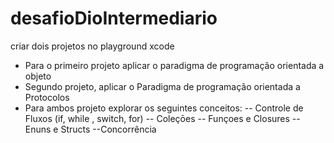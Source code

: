 # desafioDioIntermediario


criar dois projetos no playground xcode
* Para o primeiro projeto aplicar o paradigma de programação orientada a objeto
* Segundo projeto, aplicar o Paradigma de programação orientada a Protocolos
* Para ambos projeto explorar os seguintes conceitos:
-- Controle de Fluxos (if, while , switch, for)
-- Coleçōes
-- Funçoes e Closures
--Enuns e Structs
--Concorrência 




